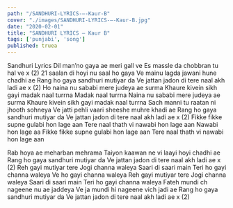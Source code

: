 ```yaml
---
path: "/SANDHURI-LYRICS-–-Kaur-B"
cover: "./images/SANDHURI-LYRICS-–-Kaur-B.jpg"
date: "2020-02-01"
title: "SANDHURI LYRICS – Kaur B"
tags: ['punjabi', 'song']
published: truea
---
```


Sandhuri Lyrics
Dil man’no gaya ae meri gall ve
Es massle da chobbran tu hal ve x (2)
21 saalan di hoyi nu saal ho gaya
Ve mainu lagda jawani hune chadhi ae
Rang ho gaya sandhuri mutiyar da
Ve jattan jadon di tere naal akh ladi ae x (2)
Ho naina nu sababi mere judeya ae surma
Khaure kivein sikh gayi madak naal turrna
Madak naal turrna
Naina nu sababi mere judeya ae surma
Khaure kivein sikh gayi madak naal turrna
Sach manni tu raatan ni jhooth sohneya
Ve jatti pehli vaari sheeshe muhre khadi ae
Rang ho gaya sandhuri mutiyar da
Ve jattan jadon di tere naal akh ladi ae x (2)
Fikke fikke supne gulabi hon lage aan
Tere naal thath vi nawabi hon lage aan
Nawabi hon lage aa
Fikke fikke supne gulabi hon lage aan
Tere naal thath vi nawabi hon lage aan






Rab hoya ae meharban mehrama
Taiyon kaawan ne vi laayi hoyi chadhi ae
Rang ho gaya sandhuri mutiyar da
Ve jattan jadon di tere naal akh ladi ae x (2)
Reh gayi mutiyar tere
Jogi channa waleya
Saari di saari main
Teri ho gayi channa waleya
Ve ho gayi channa waleya
Reh gayi mutiyar tere
Jogi channa waleya
Saari di saari main
Teri ho gayi channa waleya
Fateh mundi ch nageene nu ae jaddeya
Ve ja mundi hi nageene vich jadi ae
Rang ho gaya sandhuri mutiyar da
Ve jattan jadon di tere naal akh ladi ae x (2)
